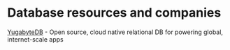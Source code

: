 # Database resources and companies

[YugabyteDB](https://www.yugabyte.com/) - Open source, cloud native relational DB for powering global, internet-scale apps
